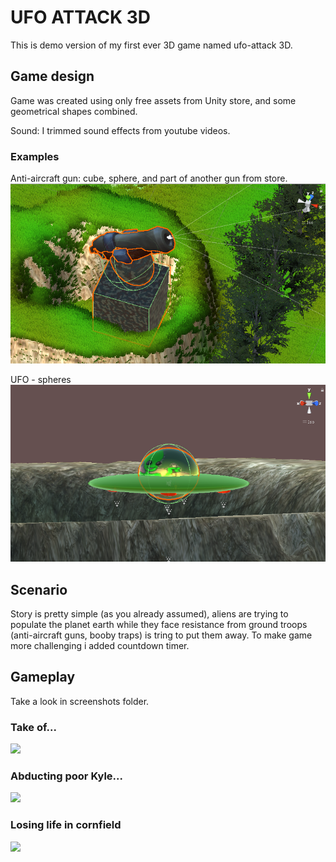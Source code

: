 # UFO ATTACK 3D

This is demo version of my first ever 3D game named ufo-attack 3D. 

## Game design


Game was created using only free assets from Unity store, and some geometrical shapes combined.

Sound:
I trimmed sound effects from youtube videos.


   ### Examples

Anti-aircraft gun: cube, sphere, and part of another gun from store.  
![](screenshots/gun.png)

UFO - spheres
![](screenshots/ship.png)


## Scenario

Story is pretty simple (as you already assumed), aliens are trying to populate the planet earth while they face resistance from ground troops (anti-aircraft guns, booby traps) is tring to put them away. To make game more challenging i added countdown timer.


## Gameplay

Take a look in screenshots folder.

   ### Take of...
![](screenshots/takeoff.gif)

   ### Abducting poor Kyle...
![](screenshots/liftup.gif)

   ### Losing life in cornfield
![](screenshots/antiaircraft.gif)




